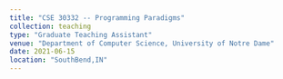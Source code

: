 ```yaml
---
title: "CSE 30332 -- Programming Paradigms"
collection: teaching
type: "Graduate Teaching Assistant"
venue: "Department of Computer Science, University of Notre Dame"
date: 2021-06-15
location: "SouthBend,IN"
---
```

